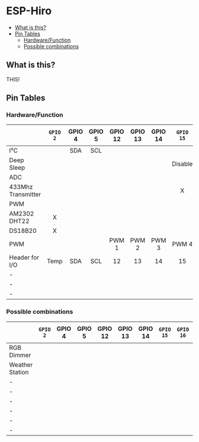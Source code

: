# ESP-Hiro <!-- omit in toc --> 

- [What is this?](#what-is-this)
- [Pin Tables](#pin-tables)
  - [Hardware/Function](#hardwarefunction)
  - [Possible combinations](#possible-combinations)

## What is this?

THIS!

## Pin Tables

### Hardware/Function

|                    | `GPIO 2` | GPIO 4 | GPIO 5 | GPIO 12 | GPIO 13 | GPIO 14 | `GPIO 15` | `GPIO 16` | `GPIO 17 ADC` |
| ------------------ | :------: | :----: | :----: | :-----: | :-----: | :-----: | :-------: | :-------: | :-----------: |
| I²C                |          |  SDA   |  SCL   |         |         |         |           |           |               |
| Deep Sleep         |          |        |        |         |         |         |  Disable  |    RST    |               |
| ADC                |          |        |        |         |         |         |           |           |       X       |
| 433Mhz Transmitter |          |        |        |         |         |         |     X     |           |               |
| PWM                |          |        |        |         |         |         |           |           |               |
| AM2302 DHT22       |    X     |        |        |         |         |         |           |           |               |
| DS18B20            |    X     |        |        |         |         |         |           |           |               |
| PWM                |          |        |        |  PWM 1  |  PWM 2  |  PWM 3  |   PWM 4   |   PWM 5   |               |
| Header for I/O     |   Temp   |  SDA   |  SCL   |   12    |   13    |   14    |    15     |    16     |      ADC      |
| -                  |          |        |        |         |         |         |           |           |               |
| -                  |          |        |        |         |         |         |           |           |               |
| -                  |          |        |        |         |         |         |           |           |               |


### Possible combinations

|                 | `GPIO 2` | GPIO 4 | GPIO 5 | GPIO 12 | GPIO 13 | GPIO 14 | `GPIO 15` | `GPIO 16` | `GPIO 17 ADC` |
| --------------- | :------: | :----: | :----: | :-----: | :-----: | :-----: | :-------: | :-------: | :-----------: |
| RGB Dimmer      |          |        |        |         |         |         |           |           |               |
| Weather Station |          |        |        |         |         |         |           |           |               |
| -               |          |        |        |         |         |         |           |           |               |
| -               |          |        |        |         |         |         |           |           |               |
| -               |          |        |        |         |         |         |           |           |               |
| -               |          |        |        |         |         |         |           |           |               |
| -               |          |        |        |         |         |         |           |           |               |
| -               |          |        |        |         |         |         |           |           |               |
